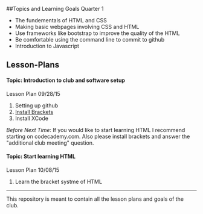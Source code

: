
##Topics and Learning Goals Quarter 1
<ul>
<li>The fundementals of HTML and CSS</li>
<li>Making basic webpages involving CSS and HTML</li>
<li>Use frameworks like bootstrap to improve the quality of the HTML</li>
<li>Be comfortable using the command line to commit to github </li>
<li>Introduction to Javascript </li>
</ul>

<h2>Lesson-Plans</h2>
<h4>Topic: Introduction to club and software setup </h4>
<p>Lesson Plan 09/28/15</p>
<ol>
<li>Setting up github</li>
<li><a href="http://brackets.io"> Install Brackets </a></li> 
<li>Install XCode </li>
</ol>
<p><i>Before Next Time</i>: If you would like to start learning HTML I recommend starting on codecademy.com. Also please install brackets and answer the "additional club meeting" question.  </p>
<h4>Topic: Start learning HTML </h4>
<p>Lesson Plan 10/08/15</p>
<ol>
<li>Learn the bracket systme of HTML</li>
</ol>


<hr>
<p>This repository is meant to contain all the lesson plans and goals of the club. </p>

